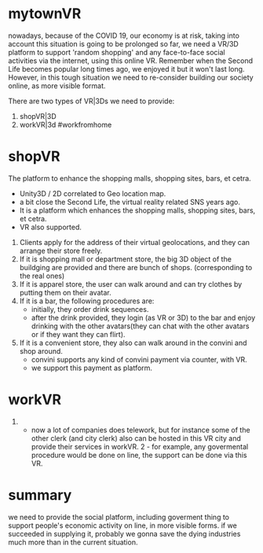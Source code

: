 # mytownVR

nowadays, because of the COVID 19, our economy is at risk, taking into account this situation is going to be prolonged so far, we need a VR/3D platform to support 'random shopping' and any face-to-face social activities via the internet, using this online VR.
Remember when the Second Life becomes popular long times ago, we enjoyed it but it won't last long. 
However, in this tough situation we need to re-consider building our society online, as more visible format.

There are two types of VR|3Ds we need to provide:

1. shopVR|3D
2. workVR|3d #workfromhome

# shopVR

The platform to enhance the shopping malls, shopping sites, bars, et cetra.

- Unity3D / 2D correlated to Geo location map.
- a bit close the Second Life, the virtual reality related SNS years ago.
- It is a platform which enhances the shopping malls, shopping sites, bars, et cetra.
- VR also supported.

1. Clients apply for the address of their virtual geolocations, and they can arrange their store
   freely.
2. If it is shopping mall or department store, the big 3D object of the buildging are provided
   and there are bunch of shops. (corresponding to the real ones)
3. If it is apparel store, the user can walk around and can try clothes by putting them on their
   avatar.
4. If it is a bar, the following procedures are:
   - initially, they order drink sequences.
   - after the drink provided, they login (as VR or 3D) to the bar and enjoy drinking with the 
     other avatars(they can chat with the other avatars or if they want they can flirt). 
5. If it is a convenient store, they also can walk around in the convini and shop around.
   - convini supports any kind of convini payment via counter, with VR.
   - we support this payment as platform.

# workVR
1. - now a lot of companies does telework, but for instance some of the other clerk (and city clerk)
   also can be hosted in this VR city and provide their services in workVR.
2  - for example, any govermental procedure would be done on line, the support can be done via this VR.


# summary

we need to provide the social platform, including goverment thing to support people's economic activity on line, in more visible forms. if we succeeded in supplying it, probably we gonna save the dying industries much more than in the current situation.
